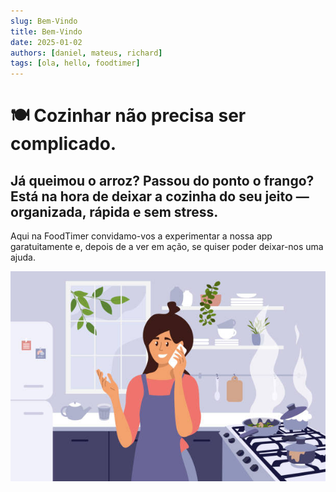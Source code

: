 ```yaml
---
slug: Bem-Vindo
title: Bem-Vindo
date: 2025-01-02
authors: [daniel, mateus, richard]
tags: [ola, hello, foodtimer]
---
```


# 🍽️ Cozinhar não precisa ser complicado.

## Já queimou o arroz? Passou do ponto o frango? Está na hora de deixar a cozinha do seu jeito — organizada, rápida e sem stress.

Aqui na FoodTimer convidamo-vos a experimentar a nossa app garatuitamente e, depois de a ver em ação, se quiser poder deixar-nos uma ajuda.

![cooking](cooking-phone.jpg)